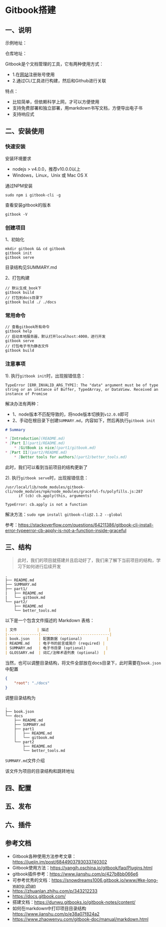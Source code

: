 # Gitbook搭建

## 一、说明

示例地址：

仓库地址：

Gitbook是个文档管理的工具，它有两种使用方式：
- 1.在[网站](https://www.gitbook.com/)注册账号使用
- 2.通过CLI工具进行构建，然后和Github进行关联

特点：
- 比较简单，但依赖科学上网，才可以方便使用
- 支持免费部署和独立部署，用markdown书写文档，方便导出电子书
- 支持响应式

## 二、安装使用

### 快速安装

安装环境要求
- nodejs > v4.0.0，推荐v10.0.0以上
- Windows，Linux，Unix 或 Mac OS X

通过NPM安装

```
sudo npm i gitbook-cli -g
```

查看安装gitbook的版本

```
gitbook -V
```

### 创建项目

1、初始化

```
mkdir gitbook && cd gitbook
gitbook init
gitbook serve
```
目录结构见SUMMARY.md

2、打包构建
```
// 默认生成_book下
gitbook build
​// 打包到docs目录下
gitbook build ./ ./docs
```

### 常用命令

```
// 查看gitbook所有命令
gitbook help
// 启动本地服务器，默认打开localhost:4000，进行开发
gitbook serve
// 打包电子书为静态文件
gitbook build
```

### 注意事项

1). 执行`gitbook init`时，出现报错信息：

```
TypeError [ERR_INVALID_ARG_TYPE]: The "data" argument must be of type string or an instance of Buffer, TypedArray, or DataView. Received an instance of Promise
```
解决办法有两种：
- 1、node版本不匹配导致的，将node版本切换到`v12.0.0`即可
- 2、手动在根目录下创建`SUMMARY.md`，内容如下，然后再执行`gitbook init`

```md
# Summary

* [Introduction](README.md)
* [Part I](part1/README.md)
    * [GitBook is nice](part1/gitbook.md)
* [Part II](part2/README.md)
    * [Better tools for authors](part2/better_tools.md)
```
此时，我们可以看到当前项目的结构更新了

2). 执行`gitbook serve`时，出现报错信息：

```
/usr/local/lib/node_modules/gitbook-cli/node_modules/npm/node_modules/graceful-fs/polyfills.js:287
      if (cb) cb.apply(this, arguments)
                 ^
TypeError: cb.apply is not a function
```
解决方法：`sudo npm install gitbook-cli@2.1.2 --global`

参考：https://stackoverflow.com/questions/64211386/gitbook-cli-install-error-typeerror-cb-apply-is-not-a-function-inside-graceful

## 三、结构

> 此时，我们的项目就搭建并且启动好了，我们来了解下当前项目的结构，学习下如何进行后续开发

```
.
├── README.md
├── SUMMARY.md
├── part1/
|   ├── README.md
|   └── gitbook.md
└── part2/
    ├── README.md
    └── better_tools.md
```
以下是一个包含文件描述的 Markdown 表格：

```markdown
| 文件         | 描述                           |
|--------------|-------------------------------|
| book.json    | 配置数据 (optional)           |
| README.md    | 电子书的前言或简介 (required) |
| SUMMARY.md   | 电子书目录 (optional)         |
| GLOSSARY.md  | 词汇/注释术语列表 (optional)  |
```

当然，也可以调整目录结构，将文件全部放在docs目录下，此时需要在`book.json`中配置

```json
{
    "root": "./docs"
}
```
调整目录结构为

```
.
├── book.json
└── docs
    ├── README.md
    ├── SUMMARY.md
    ├── part1
    │   ├── README.md
    │   └── gitbook.md
    └── part2
        ├── README.md
        └── better_tools.md
```
`SUMMARY.md`文件介绍

该文件为项目的目录结构和跳转地址

## 四、配置



## 五、发布

## 六、插件


## 参考文档

- Gitbook各种使用方法参考文章：https://juejin.im/post/6844903793033740302
- Gitbook使用方法：https://yangjh.oschina.io/gitbook/faq/Plugins.html
- gitbook插件参考：https://www.jianshu.com/p/427b8bb066e6
- 可参考优秀的文档：https://snowdreams1006.gitbook.io/www/#ke-long-wang-zhan
- https://zhuanlan.zhihu.com/p/343212233
- https://docs.gitbook.com/
- 搭建文档：https://dunwu.gitbooks.io/gitbook-notes/content/
- 如何在markdown中打印项目目录结构 https://www.jianshu.com/p/e38a07f824a2
- https://www.zhaowenyu.com/gitbook-doc/manual/markdown.html